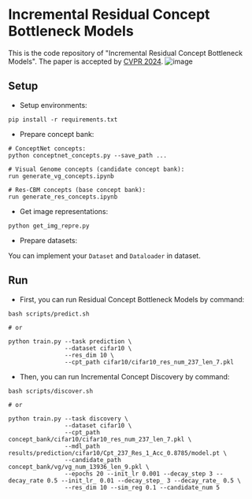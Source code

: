 # Incremental Residual Concept Bottleneck Models

This is the code repository of "Incremental Residual Concept Bottleneck Models".
The paper is accepted by [CVPR 2024](https://openaccess.thecvf.com/content/CVPR2024/html/Shang_Incremental_Residual_Concept_Bottleneck_Models_CVPR_2024_paper.html).
![image](https://github.com/user-attachments/assets/15d6b5aa-42ff-45ea-8432-43ea5336ad6e)

## Setup
- Setup environments:
```
pip install -r requirements.txt
```

- Prepare concept bank:
```
# ConceptNet concepts:
python conceptnet_concepts.py --save_path ...

# Visual Genome concepts (candidate concept bank):
run generate_vg_concepts.ipynb

# Res-CBM concepts (base concept bank):
run generate_res_concepts.ipynb
```

- Get image representations:
```
python get_img_repre.py
```

- Prepare datasets:

You can implement your ```Dataset``` and ```Dataloader``` in dataset.

## Run
- First, you can run Residual Concept Bottleneck Models by command:
```
bash scripts/predict.sh

# or

python train.py --task prediction \
                --dataset cifar10 \
                --res_dim 10 \
                --cpt_path cifar10/cifar10_res_num_237_len_7.pkl
```

- Then, you can run Incremental Concept Discovery by command:
```
bash scripts/discover.sh

# or

python train.py --task discovery \
                --dataset cifar10 \
                --cpt_path concept_bank/cifar10/cifar10_res_num_237_len_7.pkl \
                --mdl_path results/prediction/cifar10/Cpt_237_Res_1_Acc_0.8785/model.pt \
                --candidate_path concept_bank/vg/vg_num_13936_len_9.pkl \
                --epochs 20 --init_lr 0.001 --decay_step 3 --decay_rate 0.5 --init_lr_ 0.01 --decay_step_ 3 --decay_rate_ 0.5 \
                --res_dim 10 --sim_reg 0.1 --candidate_num 5
```
